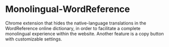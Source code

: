 # Monolingual-WordReference

Chrome extension that hides the native-language translations in the WordReference online dictionary, in order to facilitate a complete monolingual experience within the website.
Another feature is a copy button with customizable settings.
